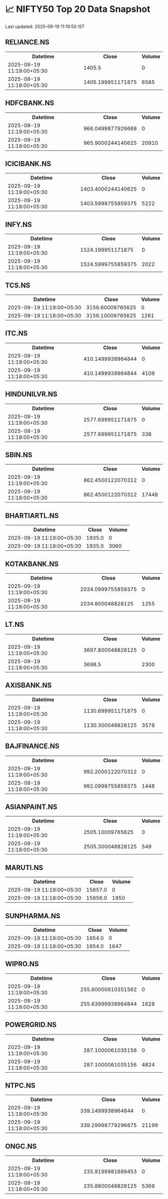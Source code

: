 # 📈 NIFTY50 Top 20 Data Snapshot

Last updated: 2025-09-19 11:19:50 IST

## RELIANCE.NS

<table>
  <tr><th>Datetime</th><th>Close</th><th>Volume</th></tr>
  <tr><td>2025-09-19 11:19:00+05:30</td><td>1405.5</td><td>0</td></tr>
  <tr><td>2025-09-19 11:18:00+05:30</td><td>1405.199951171875</td><td>6585</td></tr>
</table>

## HDFCBANK.NS

<table>
  <tr><th>Datetime</th><th>Close</th><th>Volume</th></tr>
  <tr><td>2025-09-19 11:19:00+05:30</td><td>966.0499877929688</td><td>0</td></tr>
  <tr><td>2025-09-19 11:18:00+05:30</td><td>965.9000244140625</td><td>20910</td></tr>
</table>

## ICICIBANK.NS

<table>
  <tr><th>Datetime</th><th>Close</th><th>Volume</th></tr>
  <tr><td>2025-09-19 11:19:00+05:30</td><td>1403.4000244140625</td><td>0</td></tr>
  <tr><td>2025-09-19 11:18:00+05:30</td><td>1403.5999755859375</td><td>5222</td></tr>
</table>

## INFY.NS

<table>
  <tr><th>Datetime</th><th>Close</th><th>Volume</th></tr>
  <tr><td>2025-09-19 11:19:00+05:30</td><td>1524.199951171875</td><td>0</td></tr>
  <tr><td>2025-09-19 11:18:00+05:30</td><td>1524.5999755859375</td><td>2022</td></tr>
</table>

## TCS.NS

<table>
  <tr><th>Datetime</th><th>Close</th><th>Volume</th></tr>
  <tr><td>2025-09-19 11:19:00+05:30</td><td>3156.60009765625</td><td>0</td></tr>
  <tr><td>2025-09-19 11:18:00+05:30</td><td>3156.10009765625</td><td>1261</td></tr>
</table>

## ITC.NS

<table>
  <tr><th>Datetime</th><th>Close</th><th>Volume</th></tr>
  <tr><td>2025-09-19 11:19:00+05:30</td><td>410.1499938964844</td><td>0</td></tr>
  <tr><td>2025-09-19 11:18:00+05:30</td><td>410.1499938964844</td><td>4109</td></tr>
</table>

## HINDUNILVR.NS

<table>
  <tr><th>Datetime</th><th>Close</th><th>Volume</th></tr>
  <tr><td>2025-09-19 11:19:00+05:30</td><td>2577.699951171875</td><td>0</td></tr>
  <tr><td>2025-09-19 11:18:00+05:30</td><td>2577.699951171875</td><td>338</td></tr>
</table>

## SBIN.NS

<table>
  <tr><th>Datetime</th><th>Close</th><th>Volume</th></tr>
  <tr><td>2025-09-19 11:19:00+05:30</td><td>862.4500122070312</td><td>0</td></tr>
  <tr><td>2025-09-19 11:18:00+05:30</td><td>862.4500122070312</td><td>17448</td></tr>
</table>

## BHARTIARTL.NS

<table>
  <tr><th>Datetime</th><th>Close</th><th>Volume</th></tr>
  <tr><td>2025-09-19 11:19:00+05:30</td><td>1935.0</td><td>0</td></tr>
  <tr><td>2025-09-19 11:18:00+05:30</td><td>1935.0</td><td>3060</td></tr>
</table>

## KOTAKBANK.NS

<table>
  <tr><th>Datetime</th><th>Close</th><th>Volume</th></tr>
  <tr><td>2025-09-19 11:19:00+05:30</td><td>2034.0999755859375</td><td>0</td></tr>
  <tr><td>2025-09-19 11:18:00+05:30</td><td>2034.800048828125</td><td>1255</td></tr>
</table>

## LT.NS

<table>
  <tr><th>Datetime</th><th>Close</th><th>Volume</th></tr>
  <tr><td>2025-09-19 11:19:00+05:30</td><td>3697.800048828125</td><td>0</td></tr>
  <tr><td>2025-09-19 11:18:00+05:30</td><td>3698.5</td><td>2300</td></tr>
</table>

## AXISBANK.NS

<table>
  <tr><th>Datetime</th><th>Close</th><th>Volume</th></tr>
  <tr><td>2025-09-19 11:19:00+05:30</td><td>1130.699951171875</td><td>0</td></tr>
  <tr><td>2025-09-19 11:18:00+05:30</td><td>1130.300048828125</td><td>3578</td></tr>
</table>

## BAJFINANCE.NS

<table>
  <tr><th>Datetime</th><th>Close</th><th>Volume</th></tr>
  <tr><td>2025-09-19 11:19:00+05:30</td><td>992.2000122070312</td><td>0</td></tr>
  <tr><td>2025-09-19 11:18:00+05:30</td><td>992.0999755859375</td><td>1448</td></tr>
</table>

## ASIANPAINT.NS

<table>
  <tr><th>Datetime</th><th>Close</th><th>Volume</th></tr>
  <tr><td>2025-09-19 11:19:00+05:30</td><td>2505.10009765625</td><td>0</td></tr>
  <tr><td>2025-09-19 11:18:00+05:30</td><td>2505.300048828125</td><td>549</td></tr>
</table>

## MARUTI.NS

<table>
  <tr><th>Datetime</th><th>Close</th><th>Volume</th></tr>
  <tr><td>2025-09-19 11:19:00+05:30</td><td>15857.0</td><td>0</td></tr>
  <tr><td>2025-09-19 11:18:00+05:30</td><td>15856.0</td><td>1950</td></tr>
</table>

## SUNPHARMA.NS

<table>
  <tr><th>Datetime</th><th>Close</th><th>Volume</th></tr>
  <tr><td>2025-09-19 11:19:00+05:30</td><td>1654.0</td><td>0</td></tr>
  <tr><td>2025-09-19 11:18:00+05:30</td><td>1654.0</td><td>1647</td></tr>
</table>

## WIPRO.NS

<table>
  <tr><th>Datetime</th><th>Close</th><th>Volume</th></tr>
  <tr><td>2025-09-19 11:19:00+05:30</td><td>255.60000610351562</td><td>0</td></tr>
  <tr><td>2025-09-19 11:18:00+05:30</td><td>255.63999938964844</td><td>1628</td></tr>
</table>

## POWERGRID.NS

<table>
  <tr><th>Datetime</th><th>Close</th><th>Volume</th></tr>
  <tr><td>2025-09-19 11:19:00+05:30</td><td>287.1000061035156</td><td>0</td></tr>
  <tr><td>2025-09-19 11:18:00+05:30</td><td>287.1000061035156</td><td>4824</td></tr>
</table>

## NTPC.NS

<table>
  <tr><th>Datetime</th><th>Close</th><th>Volume</th></tr>
  <tr><td>2025-09-19 11:19:00+05:30</td><td>339.1499938964844</td><td>0</td></tr>
  <tr><td>2025-09-19 11:18:00+05:30</td><td>339.29998779296875</td><td>21199</td></tr>
</table>

## ONGC.NS

<table>
  <tr><th>Datetime</th><th>Close</th><th>Volume</th></tr>
  <tr><td>2025-09-19 11:19:00+05:30</td><td>235.9199981689453</td><td>0</td></tr>
  <tr><td>2025-09-19 11:18:00+05:30</td><td>235.8800048828125</td><td>5369</td></tr>
</table>

